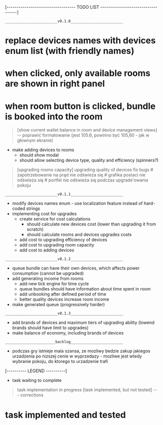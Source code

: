 [----------------------------------- TODO LIST -----------------------------------]

`________________________v0.1.0________________________`
 # replace devices names with devices enum list (with friendly names)
 # when clicked, only available rooms are shown in right panel
 # when room button is clicked, bundle is booked into the room
 > [show current wallet balance in room and device management views]
    -- poprawić formatowanie (jest 105.6, powinno być 105,60 - jak w głownym ekranie)
 - make adding devices to rooms
    - should show modal
    - should allow selecting device type, quality and efficiency (spinners?) 
 > [upgrading rooms capacity]
 > upgrading quality of devices
 > fix bugs
    # zapotrzebowanie na prąd nie odświeża się
    # grafika postaci nie odświeża się
    # portfel nie odświeża się podczas upgrade'owania pokoju

`________________________v0.1.1________________________`

 - modify devices names enum - use localization feature instead of hard-coded strings
 - implementing cost for upgrades
    - create service for cost calculations
        - should calculate new devices cost (lower than upgrading it from scratch)
        - should calculate rooms and devices upgrades costs
    - add cost to upgrading efficiency of devices
    - add cost to upgrading room capacity
    - add cost to adding devices

`________________________v0.1.2________________________`
 - queue bundle can have their own devices, which affects power consumption 
   (cannot be upgraded)
 - add generating income from rooms  
    - add new tick engine for time cycle
    - queue bundles should have information about time spent in room
    - add unbooking after defined period of time
    - better quality devices increase room income 
 - make generated queue (progressively harder)

`________________________v0.1.3________________________`
- add brands of devices and maximum tiers of upgrading ability (lowend brands should have limit to upgrades)
- make balance of economy, including brands of devices



`_______________________backlog________________________`
 - podczas gry istnieje mala szansa, ze mozliwy bedzie zakup jakiegos urzadzenia po 
  nizszej cenie w wyprzedazy - mozliwe jest wtedy wybranie pokoju, do ktorego to urzadzenie trafi



[---------- LEGEND ----------]
 - task waiting to complete
 > task implementation in progress
 > [task implemented, but not tested]
 --- corrections
 # task implemented and tested